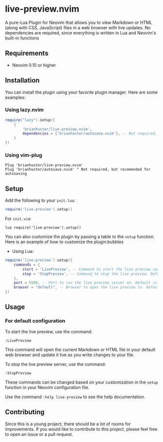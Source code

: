 # live-preview.nvim

A pure-Lua Plugin for Neovim that allows you to view Markdown or HTML (along with CSS, JavaScript) files in a web browser with live updates. No dependencies are required, since everything is written in Lua and Neovim's built-in functions

## Requirements

- Neovim 0.10 or higher 

## Installation

You can install the plugin using your favorite plugin manager. Here are some examples:

### Using lazy.nvim
```lua
require("lazy").setup({
    {
        'brianhuster/live-preview.nvim',
        dependencies = {'brianhuster/autosave.nvim'}, -- Not required, but recomended for autosaving
    }
})
```

### Using vim-plug
```vim
Plug 'brianhuster/live-preview.nvim'
Plug 'brianhuster/autosave.nvim' " Not required, but recomended for autosaving
```

## Setup

Add the following to your `init.lua`:

```lua
require('live-preview').setup()
```

For `init.vim`:

```vim
lua require('live-preview').setup()
```

You can also customize the plugin by passing a table to the `setup` function. Here is an example of how to customize the plugin:bubbles

- Using Lua:

```lua
require('live-preview').setup({
    commands = {
        start = 'LivePreview', -- Command to start the live preview server and open the default browser. Default is 'LivePreview'
        stop = 'StopPreview', -- Command to stop the live preview. Default is 'StopPreview'
    },
    port = 5500, -- Port to run the live preview server on. Default is 5500
    browser = "default", -- Browser to open the live preview in. Default is 'default', meaning the default browser of your system will be used
})
```

## Usage

### For default configuration 

To start the live preview, use the command:

`:LivePreview`

This command will open the current Markdown or HTML file in your default web browser and update it live as you write changes to your file.

To stop the live preview server, use the command:

`:StopPreview`

These commands can be changed based on your customization in the `setup` function in your Neovim configuration file. 

Use the command `:help live-preview` to see the help documentation.

## Contributing

Since this is a young project, there should be a lot of rooms for improvements. If you would like to contribute to this project, please feel free to open an issue or a pull request.
